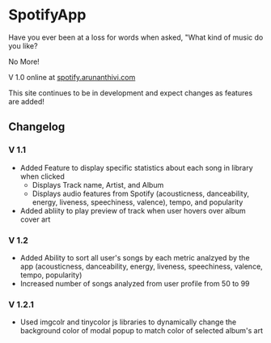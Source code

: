 # SpotifyApp


 Have you ever been at a loss for words when asked, "What kind of music do you like?

No More!

V 1.0 online at [spotify.arunanthivi.com](https://spotify.arunanthivi.com)

This site continues to be in development and expect changes as features are added!

## Changelog

### V 1.1
- Added Feature to display specific statistics about each song in library when clicked
    - Displays Track name, Artist, and Album
    - Displays audio features from Spotify (acousticness, danceability, energy, liveness, speechiness, valence), tempo, and popularity
- Added abliity to play preview of track when user hovers over album cover art

### V 1.2
- Added Ability to sort all user's songs by each metric analzyed by the app (acousticness, danceability, energy, liveness, speechiness, valence, tempo, popularity)
- Increased number of songs analyzed from user profile from 50 to 99

### V 1.2.1
- Used imgcolr and tinycolor js libraries to dynamically change the background color of modal popup to match color of selected album's art

